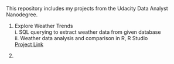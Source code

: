 This repository includes my projects from the Udacity Data Analyst Nanodegree.
  
1.  Explore Weather Trends  
    i.  SQL querying to extract weather data from given database  
    ii. Weather data analysis and comparison in R, R Studio  
[Project Link](Udacity-Data-Analyst-Nanodegree-Projects/PROJECT_1_1_Explore_Weather_Trends/Project1_ExploreWeatherTrends.md)  
  
2.  
    
